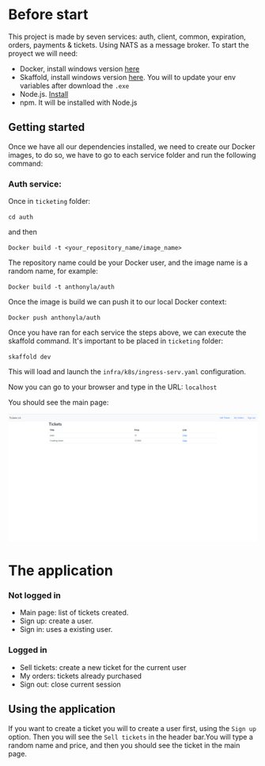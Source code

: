 # Before start

This project is made by seven services: auth, client, common, expiration, orders, payments & tickets. Using NATS as a message broker. To start the proyect we will need:

- Docker, install windows version [here](https://docs.docker.com/desktop/install/windows-install/)
- Skaffold, install windows version [here](https://skaffold.dev/docs/install/#). You will to update your env variables after download the `.exe`
- Node.js. [Install](https://nodejs.org/en/download/)
- npm. It will be installed with Node.js

## Getting started

Once we have all our dependencies installed, we need to create our Docker images, to do so, we have to go to each service
folder and run the following command:

### Auth service:

Once in `ticketing` folder:

`cd auth`

and then

`Docker build -t <your_repository_name/image_name>`

The repository name could be your Docker user, and the image name is a random name, for example:

`Docker build -t anthonyla/auth`

Once the image is build we can push it to our local Docker context:

`Docker push anthonyla/auth`

Once you have ran for each service the steps above, we can execute the skaffold command. It's important to be placed in `ticketing` folder:

`skaffold dev`

This will load and launch the `infra/k8s/ingress-serv.yaml` configuration.

Now you can go to your browser and type in the URL: `localhost`

You should see the main page:

![main page](./assets/main-page.png 'a title')

# The application
### Not logged in
- Main page: list of tickets created.
- Sign up: create a user.
- Sign in: uses a existing user.

### Logged in
- Sell tickets: create a new ticket for the current user
- My orders: tickets already purchased
- Sign out: close current session

## Using the application
If you want to create a ticket you will to create a user first, using the `Sign up` option. Then you will see the `Sell tickets` in the header bar.You will type a random name and price, and then you should see the ticket in the main page.
